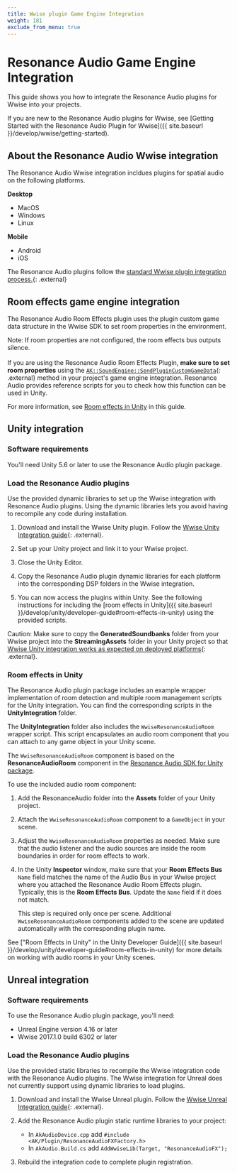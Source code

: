 ```yaml
---
title: Wwise plugin Game Engine Integration
weight: 181
exclude_from_menu: true
---
```

# Resonance Audio Game Engine Integration


This guide shows you how to integrate the Resonance Audio plugins for Wwise into
your projects.

If you are new to the Resonance Audio plugins for Wwise, see
[Getting Started with the Resonance Audio Plugin for Wwise]({{ site.baseurl }}/develop/wwise/getting-started).


## About the Resonance Audio Wwise integration
The Resonance Audio Wwise integration incldues plugins for
spatial audio on the following platforms.

**Desktop**

*  MacOS
*  Windows
*  Linux

**Mobile**

*  Android
*  iOS

The Resonance Audio plugins follow the [standard Wwise plugin integration
process.](https://www.audiokinetic.com/library/edge/?source=SDK&id=integrating__elements__plugins.html){: .external}


## Room effects game engine integration
The Resonance Audio Room Effects plugin uses the plugin custom game data
structure in the Wwise SDK to set room properties in the environment.

Note: If room properties are not configured, the room effects bus outputs silence.<br><br>
      If you are using the Resonance Audio Room Effects Plugin, **make sure to
      set room properties** using the [`AK::SoundEngine::SendPluginCustomGameData`](https://www.audiokinetic.com/library/edge/?source=SDK&id=namespace_a_k_1_1_sound_engine_abeb321ed5095bfedba3c1ab0a1878815.html){: .external}
      method in your project's game engine integration. Resonance Audio provides
      reference scripts for you to check how this function can be used in Unity.

For more information, see [Room effects in Unity](#room-effects-in-unity) in
this guide.


## Unity integration

### Software requirements
You'll need Unity 5.6 or later to use the Resonance Audio plugin
package.

### Load the Resonance Audio plugins
Use the provided dynamic libraries to set up the Wwise integration with
Resonance Audio plugins. Using the dynamic libraries lets you avoid having to
recompile any code during installation.

1.  Download and install the Wwise Unity plugin. Follow the
    [Wwise Unity Integration guide](https://www.audiokinetic.com/library/edge/?source=Unity&id=main.html){: .external}.

1.  Set up your Unity project and link it to your Wwise project.

1.  Close the Unity Editor.

1.  Copy the Resonance Audio plugin dynamic libraries for each platform into
    the corresponding DSP folders in the Wwise integration.
1.  You can now access the plugins within Unity. See the following instructions
    for including the [room effects in Unity]({{ site.baseurl }}/develop/unity/developer-guide#room-effects-in-unity) using the
    provided scripts.

Caution:  Make sure to copy the **GeneratedSoundbanks** folder from your Wwise
          project into the **StreamingAssets** folder in your Unity project so that [Wwise
          Unity integration works as expected on deployed
          platforms](https://www.audiokinetic.com/library/edge/?source=Unity&id=pg__deploy.html){: .external}.

### Room effects in Unity
The Resonance Audio plugin package includes an example wrapper implementation of
room detection and multiple room management scripts for the Unity integration.
You can find the corresponding scripts in the **UnityIntegration** folder.

The **UnityIntegration** folder also includes the `WwiseResonanceAudioRoom` wrapper
script. This script encapsulates an audio room component that you can attach to
any game object in your Unity scene.

The `WwiseResonanceAudioRoom` component is based on the **ResonanceAudioRoom**
component in the [Resonance Audio SDK for Unity package](https://github.com/resonance-audio/resonance-audio-unity-sdk).

To use the included audio room component:

1.  Add the ResonanceAudio folder into the **Assets** folder of your Unity project.

1.  Attach the `WwiseResonanceAudioRoom` component to a `GameObject` in your
    scene.

1.  Adjust the `WwiseResonanceAudioRoom` properties as needed. Make sure that
    the audio listener and the audio sources are inside the room boundaries in
    order for room effects to work.

1.  In the Unity **Inspector** window, make sure that your **Room Effects Bus**
    `Name` field matches the name of the Audio Bus in your Wwise project where
    you attached the Resonance Audio Room Effects plugin. Typically, this is
    the **Room Effects Bus**. Update the `Name` field if it does not match.

    This step is required only once per scene. Additional
    `WwiseResonanceAudioRoom` components added to the scene are updated
    automatically with the corresponding plugin name.

See ["Room Effects in Unity" in the Unity Developer Guide]({{ site.baseurl }}/develop/unity/developer-guide#room-effects-in-unity)
for more details on working with audio rooms in your Unity scenes.

## Unreal integration

### Software requirements
To use the Resonance Audio plugin package, you'll need:

*  Unreal Engine version 4.16 or later
*  Wwise 2017.1.0 build 6302 or later


### Load the Resonance Audio plugins
Use the provided static libraries to recompile the
Wwise integration code with the Resonance Audio plugins. The Wwise integration
for Unreal does not currently support using dynamic libraries to load plugins.

1.  Download and install the Wwise Unreal plugin. Follow the
    [Wwise Unreal Integration guide](https://www.audiokinetic.com/library/edge/?source=UE4&id=installation.html){: .external}.

1.  Add the Resonance Audio plugin static runtime libraries to your project:

    *  In `AkAudioDevice.cpp` add `#include <AK/Plugin/ResonanceAudioFXFactory.h>`
    *  In `AkAudio.Build.cs` add `AddWwiseLib(Target, "ResonanceAudioFX");`

1.  Rebuild the integration code to complete plugin registration.

